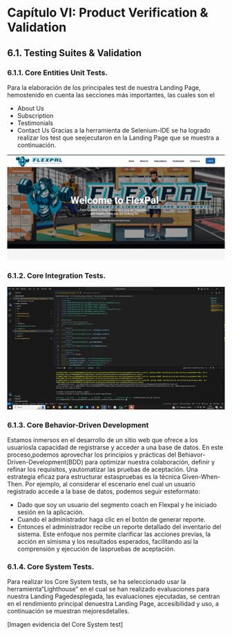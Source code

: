 # **Capítulo VI: Product Verification & Validation**
## 6.1. Testing Suites & Validation
### 6.1.1. Core Entities Unit Tests.
Para la elaboración de los principales test de nuestra Landing Page, hemostenido en cuenta las secciones más importantes, las cuales son el 
- About Us
- Subscription
- Testimonials
- Contact Us
Gracias a la herramienta de Selenium-IDE se ha logrado realizar los test que seejecutaron en la Landing Page que se muestra a continuación.

![FlexpalLandingPage](assets/img/FlexpalLanding.jpg)

### 6.1.2. Core Integration Tests.

![unitTest1](assets/img/unitTest_1.png)

### 6.1.3. Core Behavior-Driven Development
Estamos inmersos en el desarrollo de un sitio web que ofrece a los usuariosla capacidad de registrarse y acceder a una base de datos. En este proceso,podemos aprovechar los principios y prácticas del Behiavor-Driven-Development(BDD) para optimizar nuestra colaboración, definir y refinar los requisitos, yautomatizar las pruebas de aceptación. Una estrategia eficaz para estructurar estaspruebas es la técnica Given-When-Then. Por ejemplo, al considerar el escenario enel cual un usuario registrado accede a la base de datos, podemos seguir esteformato:
- Dado que soy un usuario del segmento coach en Flexpal y he iniciado sesión en la aplicación.
- Cuando el administrador haga clic en el botón de generar reporte.
- Entonces el administrador recibe un reporte detallado del inventario del sistema. Este enfoque nos permite clarificar las acciones previas, la acción en símisma y los resultados esperados, facilitando así la comprensión y ejecución de laspruebas de aceptación.
### 6.1.4. Core System Tests.
Para realizar los Core System tests, se ha seleccionado usar la herramienta“Lighthouse” en el cual se han realizado evaluaciones para nuestra Landing Pagedesplegada, las evaluaciones ejecutadas, se centran en el rendimiento principal denuestra Landing Page, accesibilidad y uso, a continuación se muestran mejoresdetalles.

[Imagen evidencia del Core System test]
